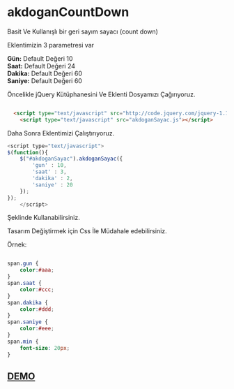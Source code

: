 akdoganCountDown
================

Basit Ve Kullanışlı bir geri sayım sayacı (count down)

Eklentimizin 3 parametresi var

<b>Gün:</b> Default Değeri 10 <br/>
<b>Saat:</b> Default Değeri 24 <br/>
<b>Dakika:</b> Default Değeri 60 <br/>
<b>Saniye:</b> Default Değeri 60 <br/>

Öncelikle jQuery Kütüphanesini Ve Eklenti Dosyamızı Çağırıyoruz.

```html

  <script type="text/javascript" src="http://code.jquery.com/jquery-1.11.0.min.js"></script>
	<script type="text/javascript" src="akdoganSayac.js"></script>

```

Daha Sonra Eklentimizi Çalıştırıyoruz.


```js
<script type="text/javascript">
$(function(){
	$("#akdoganSayac").akdoganSayac({
		'gun' : 10, 
		'saat' : 3, 
		'dakika' : 2,
		'saniye' : 20
	});
});
	</script>

```

Şeklinde Kullanabilirsiniz. 

Tasarım Değiştirmek için Css İle Müdahale edebilirsiniz. 

Örnek: 
```css

span.gun {
	color:#aaa;
}
span.saat {
	color:#ccc;
}
span.dakika {
	color:#ddd;
}
span.saniye {
	color:#eee;
}
span.min {
	font-size: 20px;
}

```



<h2><a href="http://vehbiakdogan.com/demolar/geriSayimSayaci/index.html" target="_blank"> DEMO </a> </h2>
